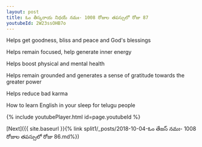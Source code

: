 ```yaml
---
layout: post
title: ఓం తీస్కరాయ నిధయే నమః- 1008 రోజుల తపస్సులో రోజు 87
youtubeId: 2W23ssOHB7o
---
```

 
 
Helps get goodness, bliss and peace and God's blessings
 
Helps remain focused, help generate inner energy 
 
Helps boost physical and mental health 
 
Helps remain grounded and generates a sense of gratitude towards the greater power 
 
Helps reduce bad karma
 
How to learn English in your sleep for telugu people
 
 
 
 


{% include youtubePlayer.html id=page.youtubeId %}
 
[Next]({{ site.baseurl }}{% link split1/_posts/2018-10-04-ఓం తేజస్ నమః- 1008 రోజుల తపస్సులో రోజు 86.md%})
 
